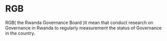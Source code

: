 # RGB
RGB( the Rwanda Governance Board )it mean that conduct research on Governance in Rwanda to regularly measurement the status of Governance in the country.
